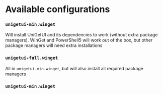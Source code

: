 # Available configurations
### `unigetui-min.winget`
Will install UniGetUI and its dependencies to work (without extra package managers). WinGet and PowerShell5 will work out of the box, but other package managers will need extra installations

### `unigetui-full.winget`
All in `unigetui-min.winget`, but will also install all required package managers


### `unigetui-min.winget`
